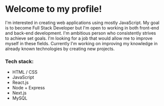 <h1>Welcome to my profile! </h1>
<p>I'm interested in creating web applications using mostly JavaScript. My goal is to become Full Stack Developer but I'm open to working in both front-end and back-end development. I'm ambitious person who consistently strives to achieve set goals. I'm looking for a job that would allow me to improve myself in these fields. Currently I'm working on improving my knowledge in already known technologies by creating new projects.</p>
<h3>Tech stack:</h3>
<ul>
<li>HTML / CSS</li>
<li>JavaScript</li>
<li>React.js</li>
<li>Node + Express</li>
<li>Next.js</li>
<li>MySQL</li>
</ul>



